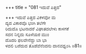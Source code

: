 +++
title = "081 ಇದುವೆ ಪಿತ್ತದ"

+++
ಇದುವೆ ಪಿತ್ತದ ವಿಕಳವೋ ಮ  
ದ್ಯದ  ವಿಕಾರವೊ ಭಂಗಿ ತಲೆಗೇ  
ರಿದುದೊ ಭಟನಾದರೆ ವಿಘಾತದಲೇಳು ಕಾಳಗಕೆ  
ಸದನ ನಿನ್ನದು ಸೂಳೆಯರ ಮುಂ  
ದೊದರಿ ಫಲವೇನೆದ್ದು ಬಾ ಭಾ  
ಳದಲಿ ಬರೆದುದ ತೊಡೆವೆನೆಂದನು ದಾನವಧ್ವಂಸಿ     ॥81॥